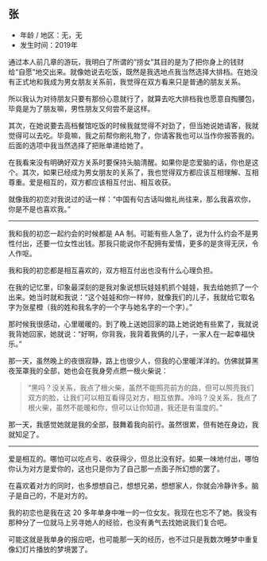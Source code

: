 ## 张
- 年龄 / 地区：无，无
- 发生时间：2019年

通过本人前几章的游玩，我明白了所谓的“捞女”其目的是为了把你身上的钱财给“自愿”地交出来。就像她说去吃饭，既然是我选地点我当然选择大排档。在她没有正式地和我成为男女朋友关系前，我觉得在双方看来只是普通的朋友关系。

所以我认为对待朋友只要有那份心意就行了，就算去吃大排档我也愿意自掏腰包，毕竟是为了朋友嘛，男性朋友又何尝不是这样。

其次，在她说要去高档餐馆吃饭的时候我就觉得不对劲了，但当她说她请客，我就觉得可以去吃。毕竟嘛，我之前帮你刷礼物了，你请客我也可以当作你报答我的。后面的选项中我当然选择了把账单递给她了。

在我看来没有明确好双方关系时要保持头脑清醒。如果你是恋爱脑的话，你也是这个。其次，如果已经成为男女朋友的关系了，我也觉得双方都应该互相理解、互相尊重。爱是相互的，双方都应该相互付出、相互收获。

就像我的初恋对我说过的话一样：“中国有句古话叫做礼尚往来，那么我喜欢你，你是不是也喜欢我。”

---

我和我的初恋一起约会的时候都是 AA 制。可能有些人急了，说为什么约会不是男性付出，还要一位女性出钱。那我只能说你不配拥有爱情，更多的是贪得无厌，令人作呕。

我和我的初恋都是相互喜欢的，双方相互付出也没有什么心理负担。

在我的记忆里，印象最深刻的是我对象说想玩娃娃机抓个娃娃，我去给她抓了一个出来。她当时就和我说：“这个娃娃和你一样帅，就像我们的儿子，我就给它取名字为张星橙（我的姓和我名字的一个字与她名字的一个字）。”

那时候我很感动，心里暖暖的。到了晚上送她回家的路上她说她有些累了，我就说我背她回家，她就说：“好啊，你背我，我背着我俩的儿子，一家人在一起幸福快乐。”

那一天，虽然晚上的夜很寂静，路上也很少人，但我的心里暖洋洋的。仿佛就算黑夜笼罩我的全部，她也会在我身旁点燃一根火柴说：

> “黑吗？没关系，我点了根火柴，虽然不能照亮前方的路，但可以照亮我们双方的脸，让我们可以相互看得见对方，相互依靠。冷吗？没关系，我点了根火柴，虽然不能暖和你，但可以让你知道，我还是有温度的。”

那一天，我感觉她就是我的全部，鼓舞着我向前行。虽然很累，但有她在身边，我就知足了。

---

爱是相互的。哪怕可以吃点亏、收获得少，但总比没有好。如果一味地付出，哪怕你认为对方是爱你的，这也只是你为了自己那一点面子所幻想的罢了。

在喜欢着对方的同时，也多想想自己，想想兄弟，想想家人，你就会冷静许多。脑子是自己的，不是对方的。

我的初恋也是我在这 20 多年单身中唯一的一位女友。我现在也忘不了她。我没有那种分了一位就马上另寻她人的经验，也没有勇气去找她说我们复合吧。

可能这就是我单身的报应吧，也可能那一天的经历，也不过只是我数次睡梦中重复像幻灯片播放的梦境罢了。
